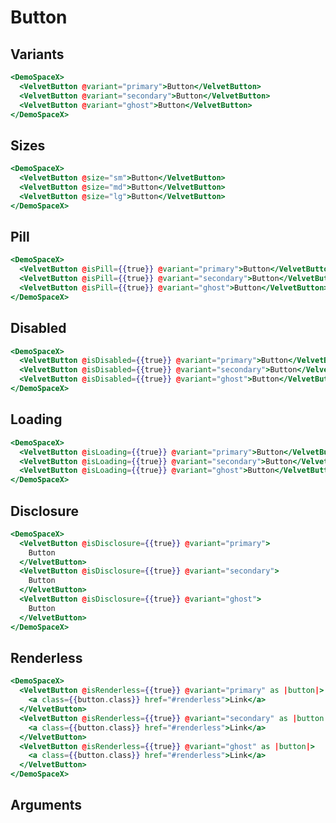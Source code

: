# Button

## Variants

```hbs preview-template
<DemoSpaceX>
  <VelvetButton @variant="primary">Button</VelvetButton>
  <VelvetButton @variant="secondary">Button</VelvetButton>
  <VelvetButton @variant="ghost">Button</VelvetButton>
</DemoSpaceX>
```

## Sizes

```hbs preview-template
<DemoSpaceX>
  <VelvetButton @size="sm">Button</VelvetButton>
  <VelvetButton @size="md">Button</VelvetButton>
  <VelvetButton @size="lg">Button</VelvetButton>
</DemoSpaceX>
```

## Pill

```hbs preview-template
<DemoSpaceX>
  <VelvetButton @isPill={{true}} @variant="primary">Button</VelvetButton>
  <VelvetButton @isPill={{true}} @variant="secondary">Button</VelvetButton>
  <VelvetButton @isPill={{true}} @variant="ghost">Button</VelvetButton>
</DemoSpaceX>
```

## Disabled

```hbs preview-template
<DemoSpaceX>
  <VelvetButton @isDisabled={{true}} @variant="primary">Button</VelvetButton>
  <VelvetButton @isDisabled={{true}} @variant="secondary">Button</VelvetButton>
  <VelvetButton @isDisabled={{true}} @variant="ghost">Button</VelvetButton>
</DemoSpaceX>
```

## Loading

```hbs preview-template
<DemoSpaceX>
  <VelvetButton @isLoading={{true}} @variant="primary">Button</VelvetButton>
  <VelvetButton @isLoading={{true}} @variant="secondary">Button</VelvetButton>
  <VelvetButton @isLoading={{true}} @variant="ghost">Button</VelvetButton>
</DemoSpaceX>
```

## Disclosure

```hbs preview-template
<DemoSpaceX>
  <VelvetButton @isDisclosure={{true}} @variant="primary">
    Button
  </VelvetButton>
  <VelvetButton @isDisclosure={{true}} @variant="secondary">
    Button
  </VelvetButton>
  <VelvetButton @isDisclosure={{true}} @variant="ghost">
    Button
  </VelvetButton>
</DemoSpaceX>
```

## Renderless

```hbs preview-template
<DemoSpaceX>
  <VelvetButton @isRenderless={{true}} @variant="primary" as |button|>
    <a class={{button.class}} href="#renderless">Link</a>
  </VelvetButton>
  <VelvetButton @isRenderless={{true}} @variant="secondary" as |button|>
    <a class={{button.class}} href="#renderless">Link</a>
  </VelvetButton>
  <VelvetButton @isRenderless={{true}} @variant="ghost" as |button|>
    <a class={{button.class}} href="#renderless">Link</a>
  </VelvetButton>
</DemoSpaceX>
```

## Arguments

<!-- args-table: velvet-button -->
